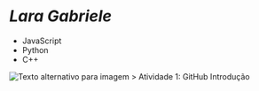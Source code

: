 # ***Lara Gabriele***

- JavaScript
- Python
- C++

![Texto alternativo para imagem](https://picsum.photos/536/354) > Atividade 1: GitHub Introdução


